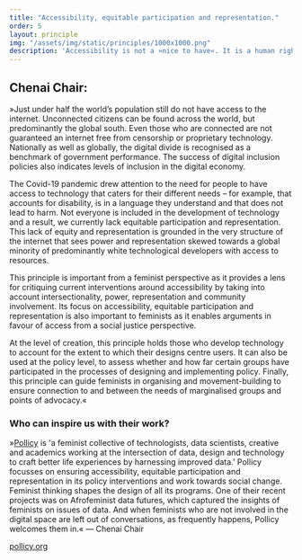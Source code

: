 ```yaml
---
title: "Accessibility, equitable participation and representation."
order: 5
layout: principle
img: "/assets/img/static/principles/1000x1000.png"
description: 'Accessibility is not a »nice to have«. It is a human right. Marginalised groups must be active stakeholders at all stages of design and policy processes. Building *with* marginalized people, not *for* them.'
---
```


## Chenai Chair:

»Just under half the world’s population still do not have access to the internet. Unconnected citizens can be found across the world, but predominantly the global south. Even those who are connected are not guaranteed an internet free from censorship or proprietary technology. Nationally as well as globally, the digital divide is recognised as a benchmark of government performance. The success of digital inclusion policies also indicates levels of inclusion in the digital economy. 

The Covid-19 pandemic drew attention to the need for people to have access to technology that caters for their different needs – for example, that accounts for disability, is in a language they understand and that does not lead to harm. Not everyone is included in the development of technology and a result, we currently lack equitable participation and representation. This lack of equity and representation is grounded in the very structure of the internet that sees power and representation skewed towards a global minority of predominantly white technological developers with access to resources. 

This principle is important from a feminist perspective as it provides a lens for critiquing current interventions around accessibility by taking into account intersectionality, power, representation and community involvement. Its focus on accessibility, equitable participation and representation is also important to feminists as it enables arguments in favour of access from a social justice perspective. 

At the level of creation, this principle holds those who develop technology to account for the extent to which their designs centre users. It can also be used at the policy level, to assess whether and how far certain groups have participated in the processes of designing and implementing policy. Finally, this principle can guide feminists in organising and movement-building to ensure connection to and between the needs of marginalised groups and points of advocacy.«

<div class="principle-info-box" markdown="1">

### Who can inspire us with their work?

»[Pollicy](https://pollicy.org/) is 'a feminist collective of technologists, data scientists, creative and academics working at the intersection of data, design and technology to craft better life experiences by harnessing improved data.' Pollicy focusses on ensuring accessibility, equitable participation and representation in its policy interventions and work towards social change. Feminist thinking shapes the design of all its programs. One of their recent projects was on Afrofeminist data futures, which captured the insights of feminists on issues of data. And when feminists who are not involved in the digital space are left out of conversations, as frequently happens, Pollicy welcomes them in.« — Chenai Chair

[pollicy.org](https://pollicy.org/)

</div>







